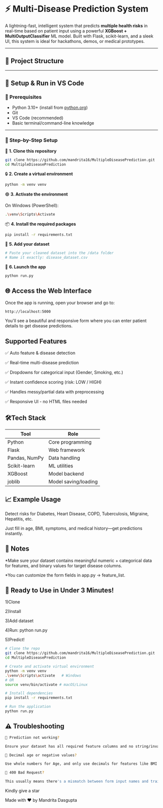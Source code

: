 # ⚡ Multi-Disease Prediction System

A lightning-fast, intelligent system that predicts **multiple health risks** in real-time based on patient input using a powerful **XGBoost + MultiOutputClassifier** ML model. Built with Flask, scikit-learn, and a sleek UI, this system is ideal for hackathons, demos, or medical prototypes.

---

## 📂 Project Structure



---

## 🚀 Setup & Run in VS Code

### 🧱 Prerequisites

- Python 3.10+ (install from [python.org](https://www.python.org/downloads/))
- Git
- VS Code (recommended)
- Basic terminal/command-line knowledge

---

### 🧪 Step-by-Step Setup

🧭 **1. Clone this repository**
```bash
git clone https://github.com/mandrita16/MultipleDiseasePrediction.git
cd MultipleDiseasePrediction
```

🔒 **2. Create a virtual environment**
```bash
python -m venv venv
```

🟢 **3. Activate the environment**

On Windows (PowerShell):

```bash
.\venv\Scripts\Activate
```

📦 **4. Install the required packages**

```bash
pip install -r requirements.txt
```

📄 **5. Add your dataset**

```bash
# Paste your cleaned dataset into the /data folder
# Name it exactly: disease_dataset.csv
```

🚀 **6. Launch the app**

```bash
python run.py
```


## 🌐 Access the Web Interface

  Once the app is running, open your browser and go to:
```bash
http://localhost:5000
```
You'll see a beautiful and responsive form where you can enter patient details to get disease predictions.

## Supported Features
✅ Auto feature & disease detection

✅ Real-time multi-disease prediction

✅ Dropdowns for categorical input (Gender, Smoking, etc.)

✅ Instant confidence scoring (risk: LOW / HIGH)

✅ Handles messy/partial data with preprocessing

✅ Responsive UI - no HTML files needed

 ## 🛠️Tech Stack

| Tool          | Role                 |
| ------------- | -------------------- |
| Python        | Core programming     |
| Flask         | Web framework        |
| Pandas, NumPy | Data handling        |
| Scikit-learn  | ML utilities         |
| XGBoost       | Model backend        |
| joblib        | Model saving/loading |


## 📈 Example Usage

Detect risks for Diabetes, Heart Disease, COPD, Tuberculosis, Migraine, Hepatitis, etc.


Just fill in age, BMI, symptoms, and medical history—get predictions instantly.

## 📌 Notes

*Make sure your dataset contains meaningful numeric + categorical data for features, and binary values for target disease columns.


*You can customize the form fields in app.py → feature_list.

## 🏁 Ready to Use in Under 3 Minutes!

1)Clone

2)Install

3)Add dataset

4)Run: python run.py

5)Predict!

```bash
# Clone the repo
git clone https://github.com/mandrita16/MultipleDiseasePrediction.git
cd MultipleDiseasePrediction

# Create and activate virtual environment
python -m venv venv
.\venv\Scripts\activate   # Windows
# OR
source venv/bin/activate # macOS/Linux

# Install dependencies
pip install -r requirements.txt

# Run the application
python run.py
```

## ⚠️ Troubleshooting

```bash
🛑 Prediction not working?

Ensure your dataset has all required feature columns and no string/invalid data in numeric fields.

🛑 Decimal age or negative values?

Use whole numbers for Age, and only use decimals for features like BMI or Sugar Level.

🛑 400 Bad Request?

This usually means there's a mismatch between form input names and trained model features.
```

Kindly give a star 

Made with ❤️ by Mandrita Dasgupta
